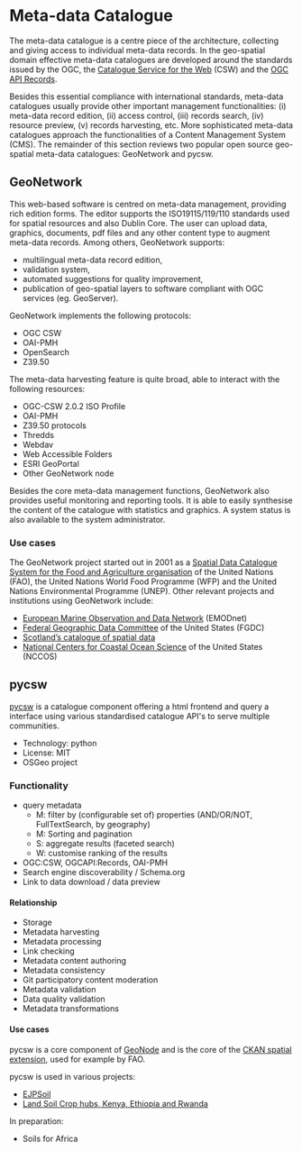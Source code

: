 # Meta-data Catalogue

The meta-data catalogue is a centre piece of the architecture, collecting and
giving access to individual meta-data records. In the geo-spatial domain
effective meta-data catalogues are developed around the standards issued by the
OGC, the [Catalogue Service for the Web](https://www.ogc.org/standard/cat/)
(CSW) and the [OGC API Records](https://ogcapi.ogc.org/records/).

Besides this essential compliance with international standards, meta-data
catalogues usually provide other important management functionalities: (i)
meta-data record edition, (ii) access control, (iii) records search, (iv)
resource preview, (v) records harvesting, etc. More sophisticated meta-data
catalogues approach the functionalities of a Content Management System (CMS).
The remainder of this section reviews two popular open source geo-spatial
meta-data catalogues: GeoNetwork and pycsw.

## GeoNetwork

This web-based software is centred on meta-data management, providing rich
edition forms. The editor supports the ISO19115/119/110 standards used for
spatial resources and also Dublin Core. The user can upload data, graphics,
documents, pdf files and any other content type to augment meta-data records.
Among others, GeoNetwork supports:
- multilingual meta-data record edition,
- validation system,
- automated suggestions for quality improvement,
- publication of geo-spatial layers to software compliant with OGC services (eg. GeoServer).

GeoNetwork implements the following protocols:
- OGC CSW
- OAI-PMH
- OpenSearch
- Z39.50


The meta-data harvesting feature is quite broad, able to interact with the following resources:
- OGC-CSW 2.0.2 ISO Profile
- OAI-PMH
- Z39.50 protocols
- Thredds
- Webdav
- Web Accessible Folders
- ESRI GeoPortal
- Other GeoNetwork node

Besides the core meta-data management functions, GeoNetwork also provides
useful monitoring and reporting tools. It is able to easily synthesise the
content of the catalogue with statistics and graphics. A system status is also
available to the system administrator.

### Use cases

The GeoNetwork project started out in 2001 as a [Spatial Data Catalogue
System for the Food and Agriculture
organisation](https://www.fao.org/land-water/databases-and-software/geonetwork/en/)
of the United Nations (FAO), the United Nations World Food Programme (WFP) and
the United Nations Environmental Programme (UNEP). Other relevant projects and
institutions using GeoNetwork include:
- [European Marine Observation and Data Network](https://emodnet.ec.europa.eu/geonetwork/srv/eng/catalog.search#/home) (EMODnet)
- [Federal Geographic Data
  Committee](https://www.fgdc.gov/organization/working-groups-subcommittees/mwg/iso-metadata-editors-registry/geonetwork-opensource)
of the United States (FGDC)
- [Scotland’s catalogue of spatial
  data](https://www.spatialdata.gov.scot/geonetwork/srv/eng/catalog.search#/home)
- [National Centers for Coastal Ocean Science](https://coastalscience.noaa.gov/products/geonetwork/) of the United States (NCCOS)

## pycsw

[pycsw](https://pycsw.org) is a catalogue component offering a html frontend and query a interface using various standardised catalogue API's to serve multiple communities. 

- Technology: python
- License: MIT
- OSGeo project

### Functionality

- query metadata
  - M: filter by (configurable set of) properties (AND/OR/NOT, FullTextSearch, by geography)
  - M: Sorting and pagination
  - S: aggregate results (faceted search)
  - W: customise ranking of the results
- OGC:CSW, OGCAPI:Records, OAI-PMH
- Search engine discoverability / Schema.org
- Link to data download / data preview

#### Relationship 
- Storage
- Metadata harvesting
- Metadata processing
- Link checking
- Metadata content authoring
- Metadata consistency
- Git participatory content moderation
- Metadata validation
- Data quality validation
- Metadata transformations

#### Use cases

pycsw is a core component of [GeoNode](https://geonode.org) and is the core of the [CKAN spatial extension](), used for example by FAO.

pycsw is used in various projects:

- [EJPSoil](https://catalogue.ejpsoil.eu)
- [Land Soil Crop hubs, Kenya, Ethiopia and Rwanda](https://kenya.lsc-hubs.org/cat/)

In preparation:

- Soils for Africa




